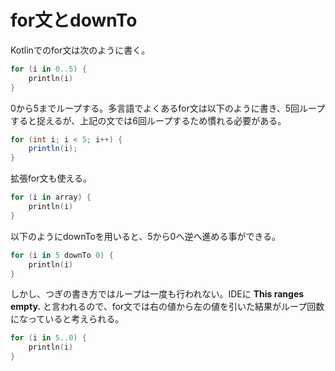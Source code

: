 # for文とdownTo
Kotlinでのfor文は次のように書く。
```kotlin
for (i in 0..5) {
    println(i)
}
```
0から5までループする。多言語でよくあるfor文は以下のように書き、5回ループすると捉えるが、上記の文では6回ループするため慣れる必要がある。
```java
for (int i; i < 5; i++) {
    println(i);
}
```
拡張for文も使える。
```Kotlin
for (i in array) {
    println(i)
}
```
以下のようにdownToを用いると、5から0へ逆へ進める事ができる。
```Kotlin
for (i in 5 downTo 0) {
    println(i)
}
```
しかし、つぎの書き方ではループは一度も行われない。IDEに __This ranges empty.__ と言われるので、for文では右の値から左の値を引いた結果がループ回数になっていると考えられる。
```Kotlin
for (i in 5..0) {
    println(i)
}
```
